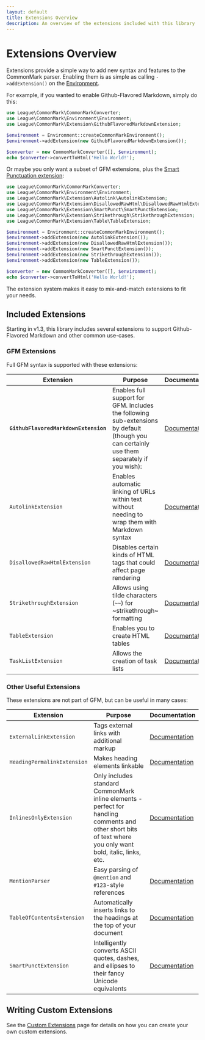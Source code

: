 ```yaml
---
layout: default
title: Extensions Overview
description: An overview of the extensions included with this library
---
```


Extensions Overview
===================

Extensions provide a simple way to add new syntax and features to the CommonMark parser.  Enabling them is as simple as calling `->addExtension()` on the [Environment](/2.0/customization/environment/).

For example, if you wanted to enable Github-Flavored Markdown, simply do this:

```php
use League\CommonMark\CommonMarkConverter;
use League\CommonMark\Environment\Environment;
use League\CommonMark\Extension\GithubFlavoredMarkdownExtension;

$environment = Environment::createCommonMarkEnvironment();
$environment->addExtension(new GithubFlavoredMarkdownExtension());

$converter = new CommonMarkConverter([], $environment);
echo $converter->convertToHtml('Hello World!');
```

Or maybe you only want a subset of GFM extensions, plus the [Smart Punctuation extension](/2.0/extensions/smart-punctuation/):

```php
use League\CommonMark\CommonMarkConverter;
use League\CommonMark\Environment\Environment;
use League\CommonMark\Extension\Autolink\AutolinkExtension;
use League\CommonMark\Extension\DisallowedRawHtml\DisallowedRawHtmlExtension;
use League\CommonMark\Extension\SmartPunct\SmartPunctExtension;
use League\CommonMark\Extension\Strikethrough\StrikethroughExtension;
use League\CommonMark\Extension\Table\TableExtension;

$environment = Environment::createCommonMarkEnvironment();
$environment->addExtension(new AutolinkExtension());
$environment->addExtension(new DisallowedRawHtmlExtension());
$environment->addExtension(new SmartPunctExtension());
$environment->addExtension(new StrikethroughExtension());
$environment->addExtension(new TableExtension());

$converter = new CommonMarkConverter([], $environment);
echo $converter->convertToHtml('Hello World!');
```

The extension system makes it easy to mix-and-match extensions to fit your needs.

## Included Extensions

Starting in v1.3, this library includes several extensions to support Github-Flavored Markdown and other common use-cases.

### GFM Extensions

Full GFM syntax is supported with these extensions:

| Extension | Purpose | Documentation |
| --------- | ------- | ------------- |
| **`GithubFlavoredMarkdownExtension`** | Enables full support for GFM.  Includes the following sub-extensions by default (though you can certainly use them separately if you wish): | [Documentation](/2.0/extensions/github-flavored-markdown/) |
| `AutolinkExtension` | Enables automatic linking of URLs within text without needing to wrap them with Markdown syntax | [Documentation](/2.0/extensions/autolinks/) |
| `DisallowedRawHtmlExtension` | Disables certain kinds of HTML tags that could affect page rendering | [Documentation](/2.0/extensions/disallowed-raw-html/) |
| `StrikethroughExtension` | Allows using tilde characters (`~~`) for ~strikethrough~ formatting | [Documentation](/2.0/extensions/strikethrough/) |
| `TableExtension` | Enables you to create HTML tables | [Documentation](/2.0/extensions/tables/) |
| `TaskListExtension` | Allows the creation of task lists | [Documentation](/2.0/extensions/task-lists/) |

### Other Useful Extensions

These extensions are not part of GFM, but can be useful in many cases:

| Extension | Purpose | Documentation |
| --------- | ------- | ------------- |
| `ExternalLinkExtension` | Tags external links with additional markup | [Documentation](/2.0/extensions/external-links/) |
| `HeadingPermalinkExtension` | Makes heading elements linkable | [Documentation](/2.0/extensions/heading-permalinks/) |
| `InlinesOnlyExtension` | Only includes standard CommonMark inline elements - perfect for handling comments and other short bits of text where you only want bold, italic, links, etc. | [Documentation](/2.0/extensions/inlines-only/) |
| `MentionParser` | Easy parsing of `@mention` and `#123`-style references | [Documentation](/2.0/extensions/mention/) |
| `TableOfContentsExtension` | Automatically inserts links to the headings at the top of your document | [Documentation](/2.0/extensions/table-of-contents/) |
| `SmartPunctExtension` | Intelligently converts ASCII quotes, dashes, and ellipses to their fancy Unicode equivalents | [Documentation](/2.0/extensions/smart-punctuation/) |


## Writing Custom Extensions

See the [Custom Extensions](/2.0/customization/extensions/) page for details on how you can create your own custom extensions.
